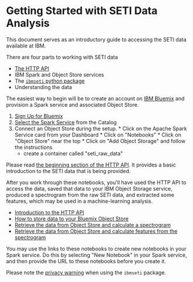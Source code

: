 # Getting Started with SETI Data Analysis

This document serves as an introductory guide to accessing the SETI data available at IBM. 

There are four parts to working with SETI data

  * [The HTTP API](setigopublic.md)
  * IBM Spark and Object Store services
  * The [`ibmseti` python package](https://github.com/ibm-cds-labs/ibmseti)
  * Understanding the data


The easiest way to begin will be to create an account on [IBM Bluemix](http://www.ibm.com/cloud-computing/bluemix/) and provision a Spark service and associated Object Store. 

  1. [Sign Up for Bluemix](https://console.ng.bluemix.net/registration/?Target=https%3A%2F%2Fconsole.ng.bluemix.net%2Flogin%3Fstate%3D%2Fhome%2Fonboard)
  2. [Select the Spark Service](https://console.ng.bluemix.net/catalog/services/apache-spark/) from the Catalog
  3. Connect an Object Store during the setup.
    * Click on the Apache Spark Service card from your Dashboard
    * Click on "Notebooks"
    * Click on "Object Store" near the top
    * Click on "Add Object Storage" and follow the instructions
        * create a container called "seti_raw_data"


Please read [the beginning section of the HTTP API](setigopublic.md). It provides a 
basic introduction to the SETI data that is being provided. 

After you work through these notebooks, you'll have used the HTTP API
to access the data, saved that data to your IBM Object Storage service, produced a spectrogram
from the raw SETI data, and extracted some features, which may be used in a machine-learning analysis.

  * [Introduction to the HTTP API](notebooks/ibmseti_intro_to_http_api.ipynb) 
  * [How to store data to your Bluemix Object Store](notebooks/ibmseti_get_data_tutorial.ipynb)
  * [Retrieve the data from Object Store and calculate a spectrogram](notebooks/ibmseti_spectrogram_tutorial.ipynb)
  * [Retrieve the data from Object Store and calculate features from the spectrogram](notebooks/ibmseti_intro_features.ipynb)

You may use the links to these notebooks to create new notebooks in your Spark service. 
Do this by selecting "New Notebook" in your Spark service, and then provide the URL to 
these notebooks before you create it. 

Please note the [privacy warning](https://github.com/ibm-cds-labs/ibmseti#privacy-warning) when using the `ibmseti` package. 

